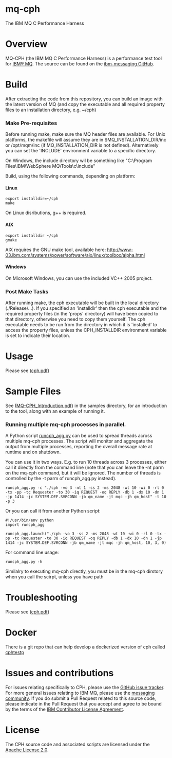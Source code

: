 # mq-cph
The IBM MQ C Performance Harness

# Overview

MQ-CPH (the IBM MQ C Performance Harness) is a performance test tool for [IBM® MQ](http://www-03.ibm.com/software/products/en/ibm-mq).  The source can be found on the [ibm-messaging GitHub](https://ibm-messaging.github.io/mq-cph).

# Build
After extracting the code from this repository, you can build an image with the latest version of MQ (and copy the executable and all required property files to an installation directory, e.g. ~/cph)

### Make Pre-requisites
Before running make, make sure the MQ header files are available. For Unix platforms, the makefile will assume they are in $MQ_INSTALLATION_DIR/inc or /opt/mqm/inc (if MQ_INSTALLATION_DIR is not defined). Alternatively you can set the 'INCLUDE' environment variable to a specific directory.

On Windows, the include directory wil be something like "C:\Program Files\IBM\WebSphere MQ\Tools\c\include"

Build, using the following commands, depending on platform:

#### Linux
```
export installdir=~/cph
make
```
On Linux disributions, g++ is required. 

#### AIX
```
export installdir ~/cph
gmake
```
AIX requires the GNU make tool, available here:
http://www-03.ibm.com/systems/power/software/aix/linux/toolbox/alpha.html

#### Windows
On Microsoft Windows, you can use the included VC++ 2005 project.

### Post Make Tasks
After running make, the cph executable will be built in the local directory (./Release/...). If you specified an 'installdir' then the cph executable and the required property files (in the 'props' directory) will have been copied to that directory, otherwise you need to copy them yourself. 
The cph executable needs to be run from the directory in which it is 'installed' to access the property files, unless the CPH_INSTALLDIR environment variable is set to indicate their location.


# Usage

Please see ([cph.pdf](cph.pdf))

# Sample Files

See ([MQ-CPH_Introduction.pdf](samples/MQ-CPH_Introduction.pdf)) in the samples directory, for an introduction to the tool, along with an example of running it.

### Running multiple mq-cph processes in parallel.  
A Python script [runcph_agg.py](samples/utilities/runcph_agg.py) can be used to spread threads across multiple mq-cph processes. The script will monitor and aggregate the output from multiple processes, reporting the overall message rate at runtime and on shutdown.

You can use it in two ways. E.g. to run 10 threads across 3 processes, either call it directly from the command line (note that you can leave the -nt parm on the mq-cph command, but it will be ignored. The number of threads is controlled by the -t parm of runcph_agg.py instead).
```
runcph_agg.py -c "./cph -vo 3 -nt 1 -ss 2 -ms 2048 -wt 10 -wi 0 -rl 0 -tx -pp -tc Requester -to 30 -iq REQUEST -oq REPLY -db 1 -dx 10 -dn 1 -jp 1414 -jc SYSTEM.DEF.SVRCONN -jb qm_name -jt mqc -jh qm_host" -t 10 -p 3
```

Or you can call it from another Python script:
```
#!/usr/bin/env python
import runcph_agg

runcph_agg.launch("./cph -vo 3 -ss 2 -ms 2048 -wt 10 -wi 0 -rl 0 -tx -pp -tc Requester -to 30 -iq REQUEST -oq REPLY -db 1 -dx 10 -dn 1 -jp 1414 -jc SYSTEM.DEF.SVRCONN -jb qm_name -jt mqc -jh qm_host, 10, 3, 0)
```

For command line usage:
```
runcph_agg.py -h
```

Similalry to executing mq-cph directly, you must be in the mq-cph dirstory when you call the scirpt, unless you have path 

# Troubleshooting

Please see ([cph.pdf](cph.pdf))

# Docker

There is a git repo that can help develop a dockerized version of cph called [cphtestp](https://github.com/ibm-messaging/cphtestp)

# Issues and contributions

For issues relating specifically to CPH, please use the [GitHub issue tracker](https://github.com/ibm-messaging/mq-cph/issues). For more general issues relating to IBM MQ, please use the [messaging community](https://developer.ibm.com/answers/?community=messaging). If you do submit a Pull Request related to this source code, please indicate in the Pull Request that you accept and agree to be bound by the terms of the [IBM Contributor License Agreement](CLA.md).

# License

The CPH source code and associated scripts are licensed under the [Apache License 2.0](./LICENSE).
